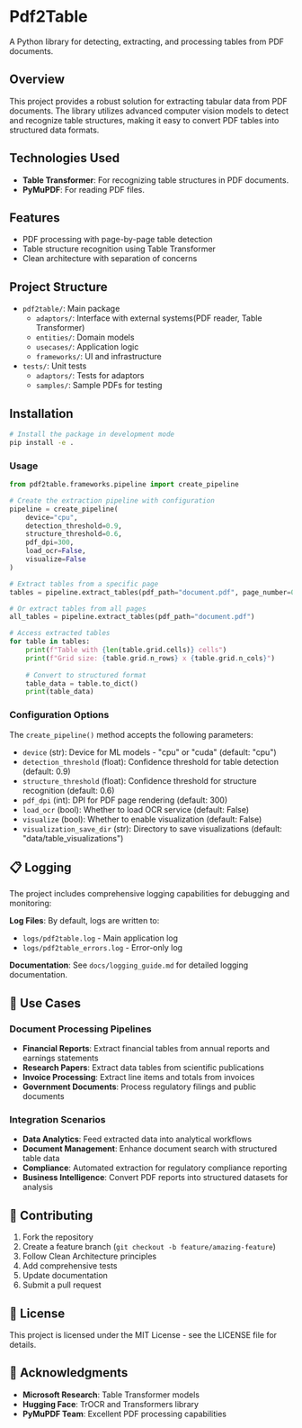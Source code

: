 # Pdf2Table

A Python library for detecting, extracting, and processing tables from PDF documents.

## Overview

This project provides a robust solution for extracting tabular data from PDF documents. The library utilizes advanced computer vision models to detect and recognize table structures, making it easy to convert PDF tables into structured data formats.

## Technologies Used

- **Table Transformer**: For recognizing table structures in PDF documents.
- **PyMuPDF**: For reading PDF files.

## Features

- PDF processing with page-by-page table detection
- Table structure recognition using Table Transformer
- Clean architecture with separation of concerns

## Project Structure

- `pdf2table/`: Main package
  - `adaptors/`: Interface with external systems(PDF reader, Table Transformer)
  - `entities/`: Domain models
  - `usecases/`: Application logic
  - `frameworks/`: UI and infrastructure
- `tests/`: Unit tests
  - `adaptors/`: Tests for adaptors
  - `samples/`: Sample PDFs for testing

## Installation

```bash
# Install the package in development mode
pip install -e .
```

### Usage
```python
from pdf2table.frameworks.pipeline import create_pipeline

# Create the extraction pipeline with configuration
pipeline = create_pipeline(
    device="cpu",
    detection_threshold=0.9,
    structure_threshold=0.6,
    pdf_dpi=300,
    load_ocr=False,
    visualize=False
)

# Extract tables from a specific page
tables = pipeline.extract_tables(pdf_path="document.pdf", page_number=0)

# Or extract tables from all pages
all_tables = pipeline.extract_tables(pdf_path="document.pdf")

# Access extracted tables
for table in tables:
    print(f"Table with {len(table.grid.cells)} cells")
    print(f"Grid size: {table.grid.n_rows} x {table.grid.n_cols}")
    
    # Convert to structured format
    table_data = table.to_dict()
    print(table_data)
```

### Configuration Options

The `create_pipeline()` method accepts the following parameters:

- `device` (str): Device for ML models - "cpu" or "cuda" (default: "cpu")
- `detection_threshold` (float): Confidence threshold for table detection (default: 0.9)
- `structure_threshold` (float): Confidence threshold for structure recognition (default: 0.6)
- `pdf_dpi` (int): DPI for PDF page rendering (default: 300)
- `load_ocr` (bool): Whether to load OCR service (default: False)
- `visualize` (bool): Whether to enable visualization (default: False)
- `visualization_save_dir` (str): Directory to save visualizations (default: "data/table_visualizations")

## 📋 Logging

The project includes comprehensive logging capabilities for debugging and monitoring:

**Log Files**: By default, logs are written to:
- `logs/pdf2table.log` - Main application log
- `logs/pdf2table_errors.log` - Error-only log

**Documentation**: See `docs/logging_guide.md` for detailed logging documentation.

## 🎯 Use Cases

### Document Processing Pipelines
- **Financial Reports**: Extract financial tables from annual reports and earnings statements
- **Research Papers**: Extract data tables from scientific publications
- **Invoice Processing**: Extract line items and totals from invoices
- **Government Documents**: Process regulatory filings and public documents

### Integration Scenarios
- **Data Analytics**: Feed extracted data into analytical workflows  
- **Document Management**: Enhance document search with structured table data
- **Compliance**: Automated extraction for regulatory compliance reporting
- **Business Intelligence**: Convert PDF reports into structured datasets for analysis

## 🤝 Contributing

1. Fork the repository
2. Create a feature branch (`git checkout -b feature/amazing-feature`)
3. Follow Clean Architecture principles
4. Add comprehensive tests
5. Update documentation
6. Submit a pull request

## 📄 License

This project is licensed under the MIT License - see the LICENSE file for details.

## 🙏 Acknowledgments

- **Microsoft Research**: Table Transformer models
- **Hugging Face**: TrOCR and Transformers library  
- **PyMuPDF Team**: Excellent PDF processing capabilities
